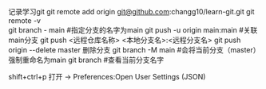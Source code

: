 记录学习git
git remote add origin git@github.com:changg10/learn-git.git
git remote -v  
git branch - main #指定分支的名字为main
git push -u origin main:main #关联main分支
git push <远程仓库名称> <本地分支名>:<远程分支名>
git push origin --delete master 删除分支
git branch -M main #会将当前分支（master）强制重命名为main
git branch  #查看当前分支名字


shift+ctrl+p  打开
-> Preferences:Open User Settings (JSON)








